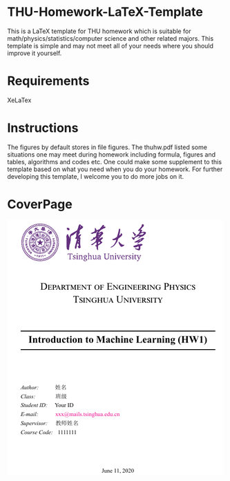 # THU-Homework-LaTeX-Template
This is a LaTeX template for THU homework which is suitable for math/physics/statistics/computer science and other related majors. This template is simple and may not meet all of your needs where you should improve it yourself.
# Requirements
XeLaTex
# Instructions
The figures by default stores in file figures. The thuhw.pdf listed some situations one may meet during homework including formula, figures and tables, algorithms and codes etc. One could make some supplement to this template based on what you need when you do your homework. For further developing this template, I welcome you to do more jobs on it.
# CoverPage
![avatar](cover.png)
